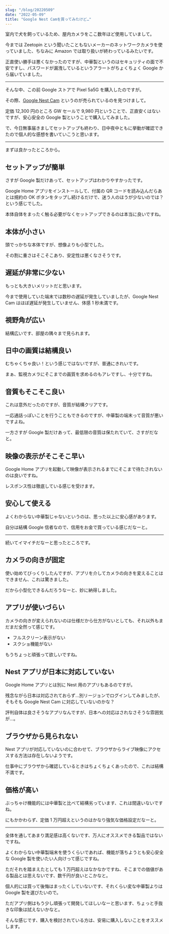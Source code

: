 ```yaml
---
slug: "/blog/20220509"
date: "2022-05-09"
title: "Google Nest Camを買ってみたけど…"
---
```


室内で犬を飼っているため、屋内カメラをここ数年ほど使用していまして。

今までは Zeetopin という聞いたこともないメーカーのネットワークカメラを使っていました、ちなみに Amazon では取り扱いが終わっているみたいです。

正直使い勝手は悪くなかったのですが、中華製というのはセキュリティの面で不安ですし、パスワードが漏洩しているというアラートがちょくちょく Google から届いていました。

---

そんな中、この前 Google ストアで Pixel 5a5G を購入したのですが。

その際、[Google Nest Cam](https://store.google.com/jp/product/nest_cam_indoor?hl=ja) というのが売られているのを見つけまして。

定価 12,300 円のところ GW セールで 9,980 円ということで、正直安くはないですが、安心安全の Google 製ということで購入してみました。

で、今日無事届きましてセットアップも終わり、日中夜中ともに挙動が確認できたので個人的な感想を書いていこうと思います。

---

まずは良かったところから。

## セットアップが簡単

さすが Google 製だけあって、セットアップはわかりやすかったです。

Google Home アプリをインストールして、付属の QR コードを読み込んだらあとは規約の OK ボタンをタップし続けるだけで、迷う人のほうが少ないのでは？という感じでした。

本体自体をまったく触る必要がなくセットアップできるのは本当に良いですね。

## 本体が小さい

頭でっかちな本体ですが、想像よりも小型でした。

その割に重さはそこそこあり、安定性は悪くなさそうです。

## 遅延が非常に少ない

もっとも大きいメリットだと思います。

今まで使用していた端末では数秒の遅延が発生していましたが、Google Nest Cam はほぼ遅延が発生していません、体感 1 秒未満です。

## 視野角が広い

結構広いです、部屋の隅々まで見られます。

## 日中の画質は結構良い

むちゃくちゃ良い！という感じではないですが、普通にきれいです。

まぁ、監視カメラにそこまでの画質を求めるのもアレですし、十分ですね。

## 音質もそこそこ良い

これは意外だったのですが、音質が結構クリアです。

一応通話っぽいことを行うこともできるのですが、中華製の端末って音質が悪いですよね。

一方さすが Google 製だけあって、最低限の音質は保たれていて、さすがだなと。

## 映像の表示がそこそこ早い

Google Home アプリを起動して映像が表示されるまでにそこまで待たされないのは良いですね。

レスポンス性は徹底している感じを受けます。

## 安心して使える

よくわからない中華製じゃないというのは、思った以上に安心感があります。

自分は結構 Google 信者なので、信用をお金で買っている感じだなーと。

---

続いてイマイチだなーと思ったところです。

## カメラの向きが固定

使い始めてびっくりしたんですが、アプリを介してカメラの向きを変えることはできません、これは驚きました。

だから小型化できるんだろうなーと、妙に納得しました。

## アプリが使いづらい

カメラの向きが変えられないのは仕様だから仕方がないとしても、それ以外もまだまだ全然って感じです。

- フルスクリーン表示がない
- スクショ機能がない

もうちょっと頑張って欲しいですね。

## Nest アプリが日本に対応していない

Google Home アプリとは別に Nest 用のアプリもあるのですが。

残念ながら日本は対応されておらず…別リージョンでログインしてみましたが、そもそも Google Nest Cam に対応していないのかな？

評判自体は良さそうなアプリなんですが、日本への対応はされなさそうな雰囲気が…。

## ブラウザから見られない

Nest アプリが対応していないのに合わせて、ブラウザからライブ映像にアクセスする方法は存在しないようです。

仕事中にブラウザから確認しているときはちょくちょくあったので、これは結構不満です。

## 価格が高い

ぶっちゃけ機能的には中華製と比べて結構劣っています、これは間違いないですね。

にもかかわらず、定価 1 万円超えというのはかなり強気な価格設定だなーと。

---

全体を通してあまり満足感は高くないです、万人にオススメできる製品ではないですね。

よくわからない中華製端末を使うくらいであれば、機能が落ちようとも安心安全な Google 製を使いたい人向けって感じですね。

ただそれを踏まえたとしても 1 万円超えはなかなかですね、そこまでの価値がある製品とは思えないです、数千円が良いとこかなと。

個人的には買って後悔はまったくしていないです、それくらい変な中華製よりは Google 製を選びたいので。

ただアプリ側はもう少し頑張って開発してほしいなーと思います、ちょっと手抜きな印象は拭えないかなと。

そんな感じです、購入を検討されている方は、安易に購入しないことをオススメします。
